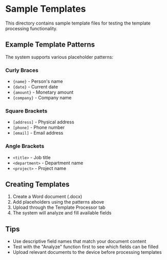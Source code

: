 # Sample Templates

This directory contains sample template files for testing the template processing functionality.

## Example Template Patterns

The system supports various placeholder patterns:

### Curly Braces
- `{name}` - Person's name
- `{date}` - Current date
- `{amount}` - Monetary amount
- `{company}` - Company name

### Square Brackets
- `[address]` - Physical address
- `[phone]` - Phone number
- `[email]` - Email address

### Angle Brackets
- `<title>` - Job title
- `<department>` - Department name
- `<project>` - Project name

## Creating Templates

1. Create a Word document (.docx)
2. Add placeholders using the patterns above
3. Upload through the Template Processor tab
4. The system will analyze and fill available fields

## Tips

- Use descriptive field names that match your document content
- Test with the "Analyze" function first to see which fields can be filled
- Upload relevant documents to the device before processing templates

